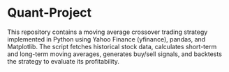 # Quant-Project
This repository contains a moving average crossover trading strategy implemented in Python using Yahoo Finance (yfinance), pandas, and Matplotlib. The script fetches historical stock data, calculates short-term and long-term moving averages, generates buy/sell signals, and backtests the strategy to evaluate its profitability.
